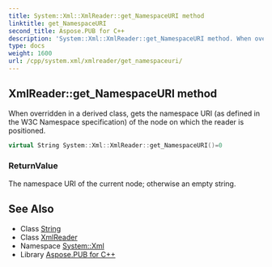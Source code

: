 ```yaml
---
title: System::Xml::XmlReader::get_NamespaceURI method
linktitle: get_NamespaceURI
second_title: Aspose.PUB for C++
description: 'System::Xml::XmlReader::get_NamespaceURI method. When overridden in a derived class, gets the namespace URI (as defined in the W3C Namespace specification) of the node on which the reader is positioned in C++.'
type: docs
weight: 1600
url: /cpp/system.xml/xmlreader/get_namespaceuri/
---
```

## XmlReader::get_NamespaceURI method


When overridden in a derived class, gets the namespace URI (as defined in the W3C Namespace specification) of the node on which the reader is positioned.

```cpp
virtual String System::Xml::XmlReader::get_NamespaceURI()=0
```


### ReturnValue

The namespace URI of the current node; otherwise an empty string.

## See Also

* Class [String](../../../system/string/)
* Class [XmlReader](../)
* Namespace [System::Xml](../../)
* Library [Aspose.PUB for C++](../../../)
